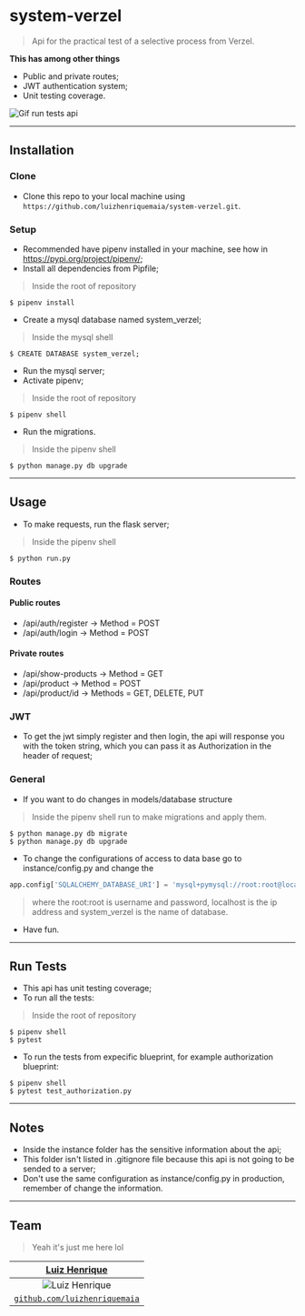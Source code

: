 # system-verzel
> Api for the practical test of a selective process from Verzel.

**This has among other things**
- Public and private routes;
- JWT authentication system;
- Unit testing coverage.

![Gif run tests api](https://github.com/luizhenriquemaia/system-verzel/raw/master/readme-media/pytest_example.gif "Gif run tests api")

---

## Installation

### Clone

- Clone this repo to your local machine using `https://github.com/luizhenriquemaia/system-verzel.git`.

### Setup

- Recommended have pipenv installed in your machine, see how in https://pypi.org/project/pipenv/;
- Install all dependencies from Pipfile;
> Inside the root of repository
```shell
$ pipenv install
```
- Create a mysql database named system_verzel;
> Inside the mysql shell
```shell
$ CREATE DATABASE system_verzel;
```
- Run the mysql server;
- Activate pipenv;
> Inside the root of repository
```shell
$ pipenv shell
```
- Run the migrations.
> Inside the pipenv shell
```shell
$ python manage.py db upgrade
```

---

## Usage
- To make requests, run the flask server;
> Inside the pipenv shell
```shell
$ python run.py
```

### Routes
#### Public routes
 - /api/auth/register -> Method = POST
 - /api/auth/login -> Method = POST

#### Private routes
- /api/show-products -> Method = GET
- /api/product -> Method = POST
- /api/product/id -> Methods = GET, DELETE, PUT

### JWT
- To get the jwt simply register and then login, the api will response you with the token string, which you can pass it as Authorization in the header of request;

### General
- If you want to do changes in models/database structure
> Inside the pipenv shell run to make migrations and apply them.
```shell
$ python manage.py db migrate
$ python manage.py db upgrade
```
- To change the configurations of access to data base go to instance/config.py and change the 
```python
app.config['SQLALCHEMY_DATABASE_URI'] = 'mysql+pymysql://root:root@localhost/system_verzel'
```
> where the root:root is username and password, localhost is the ip address and system_verzel is the name of database.
- Have fun.

---

## Run Tests
- This api has unit testing coverage;
- To run all the tests:
> Inside the root of repository
```shell
$ pipenv shell
$ pytest
```
- To run the tests from expecific blueprint, for example authorization blueprint:
```shell
$ pipenv shell
$ pytest test_authorization.py
```

---

## Notes
- Inside the instance folder has the sensitive information about the api;
- This folder isn't listed in .gitignore file because this api is not going to be sended to a server;
- Don't use the same configuration as instance/config.py in production, remember of change the information.

---

## Team
> Yeah it's just me here lol

| <a href="https://github.com/luizhenriquemaia" target="_blank">**Luiz Henrique**</a> |
| :---:|
| ![Luiz Henrique](https://avatars1.githubusercontent.com/u/26177048?s=200&u=1deb4b3947a75f8baca3123f6a23e8a803f53493&v=4) |
| <a href="https://github.com/luizhenriquemaia" target="_blank">`github.com/luizhenriquemaia`</a> |
